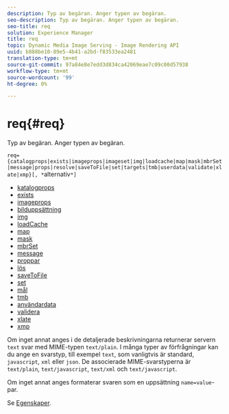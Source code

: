 ```yaml
---
description: Typ av begäran. Anger typen av begäran.
seo-description: Typ av begäran. Anger typen av begäran.
seo-title: req
solution: Experience Manager
title: req
topic: Dynamic Media Image Serving - Image Rendering API
uuid: b888be10-89e5-4b41-a2bd-f83533ea2481
translation-type: tm+mt
source-git-commit: 97a84e8e7edd3d834ca42069eae7c09c00d57938
workflow-type: tm+mt
source-wordcount: '99'
ht-degree: 0%

---
```



# req{#req}

Typ av begäran. Anger typen av begäran.

`req={catalogprops|exists|imageprops|imageset|img|loadcache|map|mask|mbrSet|message|props|resolve|saveToFile|set|targets|tmb|userdata|validate|xlate|xmp}[, *`alternativ`*]`

* [katalogprops](r-catalogprops.md)
* [exists](r-exists.md)
* [imageprops](r-imageprops.md)
* [bilduppsättning](r-imageset-req.md)
* [img](r-img.md)
* [loadCache](r-loadcache.md)
* [map](r-map-req.md)
* [mask](r-mask-req.md)
* [mbrSet](r-mbrset.md)
* [message](r-message.md)
* [proppar](r-props.md)
* [lös](r-resolve.md)
* [saveToFile](r-savetofile.md)
* [set](r-set.md)
* [mål](r-targets.md)
* [tmb](r-tmb.md)
* [användardata](r-userdata.md)
* [validera](r-is-http-validate.md)
* [xlate](r-xlate.md)
* [xmp](r-xmp.md)

Om inget annat anges i de detaljerade beskrivningarna returnerar servern `text` svar med MIME-typen `text/plain`. I många typer av förfrågningar kan du ange en svarstyp, till exempel `text`, som vanligtvis är standard, `javascript`, `xml` eller `json`. De associerade MIME-svarstyperna är `text/plain`, `text/javascript`, `text/xml` och `text/javascript`.

Om inget annat anges formaterar svaren som en uppsättning `name=value`-par.

Se [Egenskaper](../../../../../../is-api/http-ref/image-serving-api-ref/c-http-protocol-reference/c-response-data/c-properties/c-properties.md#concept-49c609fd6de942cab422ee412353c9d9).
